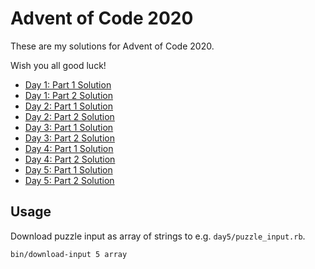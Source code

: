# Advent of Code 2020

These are my solutions for Advent of Code 2020.

Wish you all good luck!

- [Day 1: Part 1 Solution](./day1/part_1_solution.rb)
- [Day 1: Part 2 Solution](./day1/part_2_solution.rb)
- [Day 2: Part 1 Solution](./day2/part_1_solution.rb)
- [Day 2: Part 2 Solution](./day2/part_2_solution.rb)
- [Day 3: Part 1 Solution](./day3/part_1_solution.rb)
- [Day 3: Part 2 Solution](./day3/part_2_solution.rb)
- [Day 4: Part 1 Solution](./day4/part_1_solution.rb)
- [Day 4: Part 2 Solution](./day4/part_2_solution.rb)
- [Day 5: Part 1 Solution](./day5/find_highest_seat_id.rb)
- [Day 5: Part 2 Solution](./day5/find_missing_seat_id.rb)

## Usage

Download puzzle input as array of strings to e.g. `day5/puzzle_input.rb`.

```bash
bin/download-input 5 array
```
